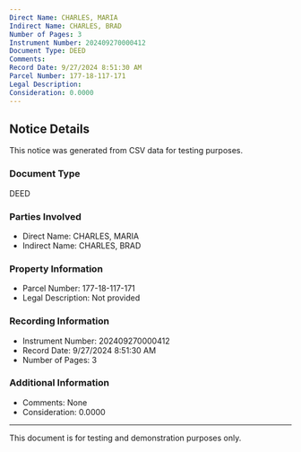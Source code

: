 ```yaml
---
Direct Name: CHARLES, MARIA
Indirect Name: CHARLES, BRAD
Number of Pages: 3
Instrument Number: 202409270000412
Document Type: DEED
Comments: 
Record Date: 9/27/2024 8:51:30 AM
Parcel Number: 177-18-117-171
Legal Description: 
Consideration: 0.0000
---
```


## Notice Details

This notice was generated from CSV data for testing purposes.

### Document Type
DEED

### Parties Involved
- Direct Name: CHARLES, MARIA
- Indirect Name: CHARLES, BRAD

### Property Information
- Parcel Number: 177-18-117-171
- Legal Description: Not provided

### Recording Information
- Instrument Number: 202409270000412
- Record Date: 9/27/2024 8:51:30 AM
- Number of Pages: 3

### Additional Information
- Comments: None
- Consideration: 0.0000

---

This document is for testing and demonstration purposes only.

